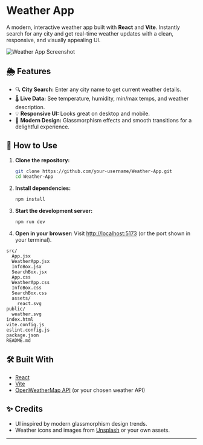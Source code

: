 # Weather App

A modern, interactive weather app built with **React** and **Vite**. Instantly search for any city and get real-time weather updates with a clean, responsive, and visually appealing UI.

![Weather App Screenshot](./screenshot.png)

## 🌦️ Features

- 🔍 **City Search:** Enter any city name to get current weather details.
- 🌡️ **Live Data:** See temperature, humidity, min/max temps, and weather description.
- 💡 **Responsive UI:** Looks great on desktop and mobile.
- 🎨 **Modern Design:** Glassmorphism effects and smooth transitions for a delightful experience.

## 🚀 How to Use

1. **Clone the repository:**
   ```bash
   git clone https://github.com/your-username/Weather-App.git
   cd Weather-App
   ```

2. **Install dependencies:**
   ```bash
   npm install
   ```

3. **Start the development server:**
   ```bash
   npm run dev
   ```

4. **Open in your browser:**
   Visit [http://localhost:5173](http://localhost:5173) (or the port shown in your terminal).




```
src/
  App.jsx
  WeatherApp.jsx
  InfoBox.jsx
  SearchBox.jsx
  App.css
  WeatherApp.css
  InfoBox.css
  SearchBox.css
  assets/
    react.svg
public/
  weather.svg
index.html
vite.config.js
eslint.config.js
package.json
README.md
```

## 🛠️ Built With

- [React](https://react.dev/)
- [Vite](https://vitejs.dev/)
- [OpenWeatherMap API](https://openweathermap.org/) (or your chosen weather API)

## ✨ Credits

- UI inspired by modern glassmorphism design trends.
- Weather icons and images from [Unsplash](https://unsplash.com/) or your own assets.

---



